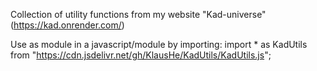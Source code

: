 Collection of utility functions from my website "Kad-universe" (https://kad.onrender.com/)

Use as module in a javascript/module by importing:
import * as KadUtils from "https://cdn.jsdelivr.net/gh/KlausHe/KadUtils/KadUtils.js";
